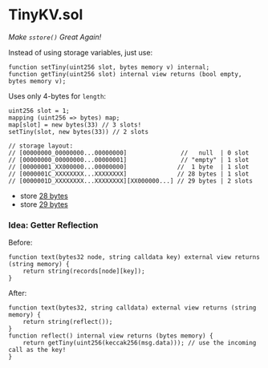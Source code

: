 # TinyKV.sol

*Make `sstore()` Great Again!*


Instead of using storage variables, just use:

```solidity
function setTiny(uint256 slot, bytes memory v) internal;
function getTiny(uint256 slot) internal view returns (bool empty, bytes memory v);
```

Uses only 4-bytes for `length`:
```solidity
uint256 slot = 1;
mapping (uint256 => bytes) map;
map[slot] = new bytes(33) // 3 slots!
setTiny(slot, new bytes(33)) // 2 slots

// storage layout:
// [00000000_00000000...00000000]               //   null  | 0 slot
// [00000000_00000000...00000001]               // "empty" | 1 slot
// [00000001_XX000000...00000000]              //  1 byte  | 1 slot
// [0000001C_XXXXXXXX...XXXXXXXX]              // 28 bytes | 1 slot
// [0000001D_XXXXXXXX...XXXXXXXX][XX000000...] // 29 bytes | 2 slots
```
* store [28 bytes](https://goerli.etherscan.io/tx/0x4731b409cb116289bcadeefb994dc0228c8dec28f37c18b74415b19b466147c2)
* store [29 bytes](https://goerli.etherscan.io/tx/0x410c96526163f3e585070e5eafa514a590902acc97c1720c74abd98548e4a1ff)

### Idea: Getter Reflection

Before:
```solidity
function text(bytes32 node, string calldata key) external view returns (string memory) {
	return string(records[node][key]);
}
```
After: 
```solidity
function text(bytes32, string calldata) external view returns (string memory) {
	return string(reflect());
}
function reflect() internal view returns (bytes memory) {
	return getTiny(uint256(keccak256(msg.data))); // use the incoming call as the key!
}
```